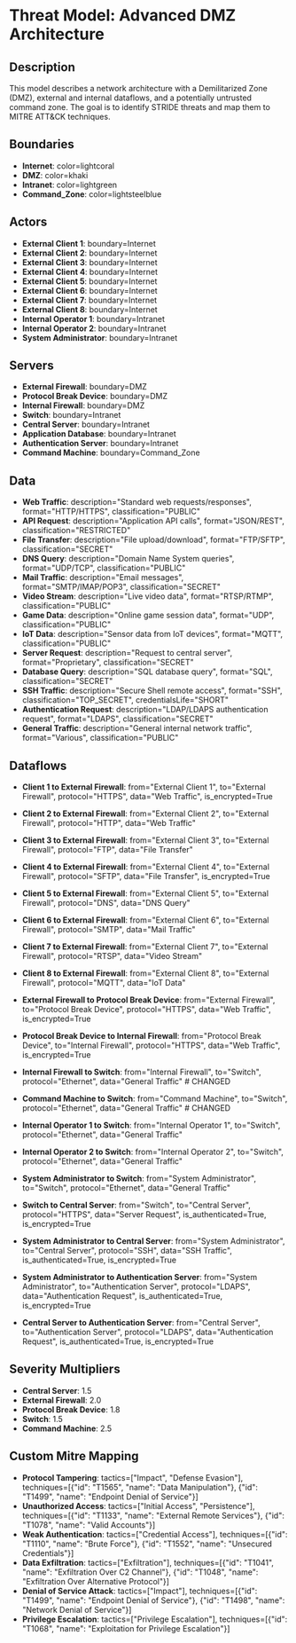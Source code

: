# Threat Model: Advanced DMZ Architecture

## Description
This model describes a network architecture with a Demilitarized Zone (DMZ), external and internal dataflows, and a potentially untrusted command zone. The goal is to identify STRIDE threats and map them to MITRE ATT&CK techniques.

## Boundaries
- **Internet**: color=lightcoral
- **DMZ**: color=khaki
- **Intranet**: color=lightgreen
- **Command_Zone**: color=lightsteelblue

## Actors
- **External Client 1**: boundary=Internet
- **External Client 2**: boundary=Internet
- **External Client 3**: boundary=Internet
- **External Client 4**: boundary=Internet
- **External Client 5**: boundary=Internet
- **External Client 6**: boundary=Internet
- **External Client 7**: boundary=Internet
- **External Client 8**: boundary=Internet
- **Internal Operator 1**: boundary=Intranet
- **Internal Operator 2**: boundary=Intranet
- **System Administrator**: boundary=Intranet

## Servers
- **External Firewall**: boundary=DMZ
- **Protocol Break Device**: boundary=DMZ
- **Internal Firewall**: boundary=DMZ
- **Switch**: boundary=Intranet
- **Central Server**: boundary=Intranet
- **Application Database**: boundary=Intranet
- **Authentication Server**: boundary=Intranet
- **Command Machine**: boundary=Command_Zone

## Data
- **Web Traffic**: description="Standard web requests/responses", format="HTTP/HTTPS", classification="PUBLIC"
- **API Request**: description="Application API calls", format="JSON/REST", classification="RESTRICTED"
- **File Transfer**: description="File upload/download", format="FTP/SFTP", classification="SECRET"
- **DNS Query**: description="Domain Name System queries", format="UDP/TCP", classification="PUBLIC"
- **Mail Traffic**: description="Email messages", format="SMTP/IMAP/POP3", classification="SECRET"
- **Video Stream**: description="Live video data", format="RTSP/RTMP", classification="PUBLIC"
- **Game Data**: description="Online game session data", format="UDP", classification="PUBLIC"
- **IoT Data**: description="Sensor data from IoT devices", format="MQTT", classification="PUBLIC"
- **Server Request**: description="Request to central server", format="Proprietary", classification="SECRET"
- **Database Query**: description="SQL database query", format="SQL", classification="SECRET"
- **SSH Traffic**: description="Secure Shell remote access", format="SSH", classification="TOP_SECRET", credentialsLife="SHORT"
- **Authentication Request**: description="LDAP/LDAPS authentication request", format="LDAPS", classification="SECRET"
- **General Traffic**: description="General internal network traffic", format="Various", classification="PUBLIC"

## Dataflows
- **Client 1 to External Firewall**: from="External Client 1", to="External Firewall", protocol="HTTPS", data="Web Traffic", is_encrypted=True
- **Client 2 to External Firewall**: from="External Client 2", to="External Firewall", protocol="HTTP", data="Web Traffic"
- **Client 3 to External Firewall**: from="External Client 3", to="External Firewall", protocol="FTP", data="File Transfer"
- **Client 4 to External Firewall**: from="External Client 4", to="External Firewall", protocol="SFTP", data="File Transfer", is_encrypted=True
- **Client 5 to External Firewall**: from="External Client 5", to="External Firewall", protocol="DNS", data="DNS Query"
- **Client 6 to External Firewall**: from="External Client 6", to="External Firewall", protocol="SMTP", data="Mail Traffic"
- **Client 7 to External Firewall**: from="External Client 7", to="External Firewall", protocol="RTSP", data="Video Stream"
- **Client 8 to External Firewall**: from="External Client 8", to="External Firewall", protocol="MQTT", data="IoT Data"

- **External Firewall to Protocol Break Device**: from="External Firewall", to="Protocol Break Device", protocol="HTTPS", data="Web Traffic", is_encrypted=True
- **Protocol Break Device to Internal Firewall**: from="Protocol Break Device", to="Internal Firewall", protocol="HTTPS", data="Web Traffic", is_encrypted=True

- **Internal Firewall to Switch**: from="Internal Firewall", to="Switch", protocol="Ethernet", data="General Traffic" # CHANGED
- **Command Machine to Switch**: from="Command Machine", to="Switch", protocol="Ethernet", data="General Traffic" # CHANGED

- **Internal Operator 1 to Switch**: from="Internal Operator 1", to="Switch", protocol="Ethernet", data="General Traffic"
- **Internal Operator 2 to Switch**: from="Internal Operator 2", to="Switch", protocol="Ethernet", data="General Traffic"
- **System Administrator to Switch**: from="System Administrator", to="Switch", protocol="Ethernet", data="General Traffic"

- **Switch to Central Server**: from="Switch", to="Central Server", protocol="HTTPS", data="Server Request", is_authenticated=True, is_encrypted=True
- **System Administrator to Central Server**: from="System Administrator", to="Central Server", protocol="SSH", data="SSH Traffic", is_authenticated=True, is_encrypted=True
- **System Administrator to Authentication Server**: from="System Administrator", to="Authentication Server", protocol="LDAPS", data="Authentication Request", is_authenticated=True, is_encrypted=True
- **Central Server to Authentication Server**: from="Central Server", to="Authentication Server", protocol="LDAPS", data="Authentication Request", is_authenticated=True, is_encrypted=True


## Severity Multipliers
- **Central Server**: 1.5
- **External Firewall**: 2.0
- **Protocol Break Device**: 1.8
- **Switch**: 1.5
- **Command Machine**: 2.5

## Custom Mitre Mapping
- **Protocol Tampering**: tactics=["Impact", "Defense Evasion"], techniques=[{"id": "T1565", "name": "Data Manipulation"}, {"id": "T1499", "name": "Endpoint Denial of Service"}]
- **Unauthorized Access**: tactics=["Initial Access", "Persistence"], techniques=[{"id": "T1133", "name": "External Remote Services"}, {"id": "T1078", "name": "Valid Accounts"}]
- **Weak Authentication**: tactics=["Credential Access"], techniques=[{"id": "T1110", "name": "Brute Force"}, {"id": "T1552", "name": "Unsecured Credentials"}]
- **Data Exfiltration**: tactics=["Exfiltration"], techniques=[{"id": "T1041", "name": "Exfiltration Over C2 Channel"}, {"id": "T1048", "name": "Exfiltration Over Alternative Protocol"}]
- **Denial of Service Attack**: tactics=["Impact"], techniques=[{"id": "T1499", "name": "Endpoint Denial of Service"}, {"id": "T1498", "name": "Network Denial of Service"}]
- **Privilege Escalation**: tactics=["Privilege Escalation"], techniques=[{"id": "T1068", "name": "Exploitation for Privilege Escalation"}]